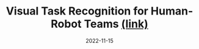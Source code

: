 ---
title: "Visual Task Recognition for Human-Robot Teams [(link)](https://jbs023.github.io/files/2022_ichms_visual_task_recognition_hrt.pdf)"
collection: publications
date: 2022-11-15
venue: 'IEEE International Conference on Human-Machine Systems (ICHMS)'
---